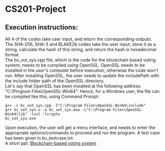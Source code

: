 # CS201-Project

## Execution instructions:
All 4 of the codes take user input, and return the corresponding outputs.<br />
The SHA-256, SHA-3 and BLAKE2b codes take the user input, store it as a string, calculate the hash of this string, and return the hash in hexadecimal format.<br />
The bc_vot_sys.cpp file, which is the code for the blockchain based voting system, needs to be compiled using OpenSSL. OpenSSL needs to be installed in the user's computer before execution, otherwise the code won't run. After installing OpenSSL, the user needs to update the includePath with the include folder path of the OpenSSL directory.<br />
Let's say that OpenSSL has been installed at the following address: "C:\Program Files\OpenSSL-Win64". Hence, for a Windows user, the file can be compiled like this, using Command Prompt:<br />
```
g++ -c bc_vot_sys.cpp -I"C:\Program Files\OpenSSL-Win64\include"
g++ bc_vot_sys.o -o bc_vot_sys.exe -L"C:\Program Files\OpenSSL-Win64\lib" -lssl -lcrypto
bc_vot_sys.exe
```

Upon execution, the user will get a menu interface, and needs to enter the appropriate options/commands to proceed and run the program. A test case has been given in bc_testcase.txt.<br />
A short ppt: [Blockchain-based voting system](https://docs.google.com/presentation/d/19OAUHt6ycafZmk4_ugiJ_ULXFlQXF3yK/edit?usp=sharing&ouid=115563981610636075357&rtpof=true&sd=true)
